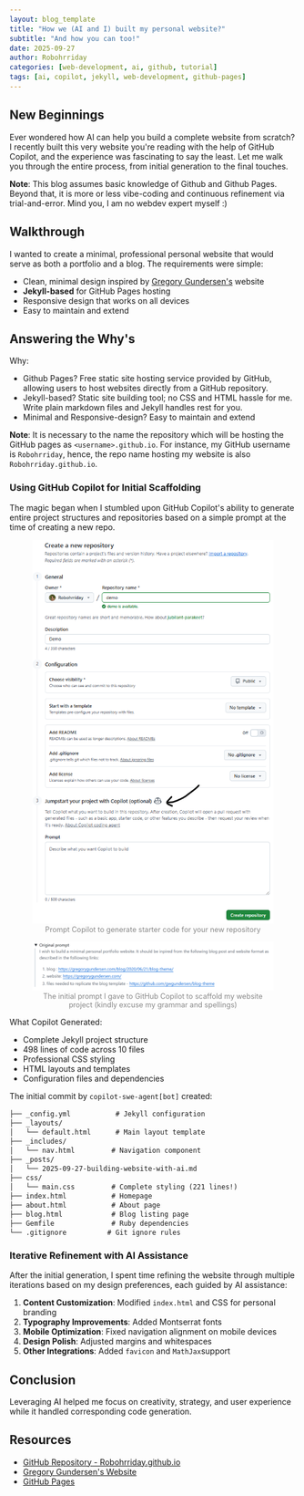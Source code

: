 ```yaml
---
layout: blog_template
title: "How we (AI and I) built my personal website?"
subtitle: "And how you can too!"
date: 2025-09-27
author: Robohrriday
categories: [web-development, ai, github, tutorial]
tags: [ai, copilot, jekyll, web-development, github-pages]
---
```


## New Beginnings

Ever wondered how AI can help you build a complete website from scratch? I recently built this very website you're reading with the help of GitHub Copilot, and the experience was fascinating to say the least. Let me walk you through the entire process, from initial generation to the final touches. 

**Note**: This blog assumes basic knowledge of Github and Github Pages. Beyond that, it is more or less vibe-coding and continuous refinement via trial-and-error. Mind you, I am no webdev expert myself \:)

## Walkthrough

I wanted to create a minimal, professional personal website that would serve as both a portfolio and a blog. The requirements were simple:
- Clean, minimal design inspired by [Gregory Gundersen's](https://gregorygundersen.com/) website
- **Jekyll-based** for GitHub Pages hosting
- Responsive design that works on all devices
- Easy to maintain and extend

## Answering the Why's

Why:
- Github Pages? Free static site hosting service provided by GitHub, allowing users to host websites directly from a GitHub repository.
- Jekyll-based? Static site building tool; no CSS and HTML hassle for me. Write plain markdown files and Jekyll handles rest for you.
- Minimal and Responsive-design? Easy to maintain and extend

**Note**: It is necessary to the name the repository which will be hosting the GitHub pages as `<username>.github.io`. For instance, my GitHub username is `Robohrriday`, hence, the repo name hosting my website is also `Robohrriday.github.io`.


### Using GitHub Copilot for Initial Scaffolding

The magic began when I stumbled upon GitHub Copilot's ability to generate entire project structures and repositories based on a simple prompt at the time of creating a new repo.

<figure>
    <img src="_posts/media/2025-09-25-building-website-with-ai/new-repo.png" alt="new-repo">
    <figcaption style="text-align:center; font-size:0.9em; color:#888;">
        Prompt Copilot to generate starter code for your new repository
    </figcaption>
</figure>

<figure>
    <img src="_posts/media/2025-09-25-building-website-with-ai/prompt.png" alt="intital-prompt">
    <figcaption style="text-align:center; font-size:0.9em; color:#888;">
        The initial prompt I gave to GitHub Copilot to scaffold my website project (kindly excuse my grammar and spellings)
    </figcaption>
</figure>


What Copilot Generated:
- Complete Jekyll project structure
- 498 lines of code across 10 files
- Professional CSS styling
- HTML layouts and templates
- Configuration files and dependencies

The initial commit by `copilot-swe-agent[bot]` created:

```
├── _config.yml           # Jekyll configuration
├── _layouts/
│   └── default.html      # Main layout template
├── _includes/
│   └── nav.html         # Navigation component
├── _posts/
│   └── 2025-09-27-building-website-with-ai.md
├── css/
│   └── main.css         # Complete styling (221 lines!)
├── index.html           # Homepage
├── about.html           # About page
├── blog.html            # Blog listing page
├── Gemfile              # Ruby dependencies
└── .gitignore          # Git ignore rules
```

### Iterative Refinement with AI Assistance

After the initial generation, I spent time refining the website through multiple iterations based on my design preferences, each guided by AI assistance:

1. **Content Customization**: Modified `index.html` and CSS for personal branding
2. **Typography Improvements**: Added Montserrat fonts
3. **Mobile Optimization**: Fixed navigation alignment on mobile devices
4. **Design Polish**: Adjusted margins and whitespaces
5. **Other Integrations**: Added `favicon` and `MathJax`support


## Conclusion

Leveraging AI helped me focus on creativity, strategy, and user experience while it handled corresponding code generation.  

## Resources

- [GitHub Repository - Robohrriday.github.io](https://github.com/Robohrriday/Robohrriday.github.io)
- [Gregory Gundersen's Website](https://gregorygundersen.com/)
- [GitHub Pages](https://docs.github.com/en/pages)